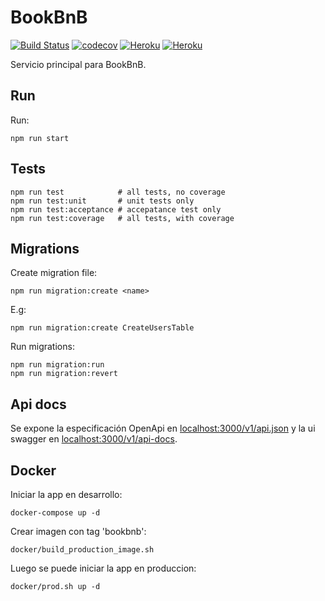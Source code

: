 # BookBnB

[![Build Status](https://travis-ci.com/BookBnB/core.svg?branch=master)](https://travis-ci.com/BookBnB/core)
[![codecov](https://codecov.io/gh/BookBnB/core/branch/master/graph/badge.svg?token=3HYQW6VBPY)](https://codecov.io/gh/BookBnB/core)
[![Heroku](https://img.shields.io/badge/heroku-master-success.svg?l?style=flat&logo=heroku&logoColor=white&labelColor=494998)](https://bookbnb-master.herokuapp.com/)
[![Heroku](https://img.shields.io/badge/heroku-develop-success.svg?l?style=flat&logo=heroku&logoColor=white&labelColor=494998)](https://bookbnb-develop.herokuapp.com/)


Servicio principal para BookBnB.

## Run

Run:

```
npm run start
```

## Tests

```
npm run test			# all tests, no coverage
npm run test:unit		# unit tests only
npm run test:acceptance # accepatance test only
npm run test:coverage	# all tests, with coverage
```

## Migrations

Create migration file:

```
npm run migration:create <name>
```

E.g:

```
npm run migration:create CreateUsersTable
```

Run migrations:

```
npm run migration:run
npm run migration:revert
```

## Api docs

Se expone la especificación OpenApi en [localhost:3000/v1/api.json](http://localhost:3000/v1/api.json) y la ui swagger en [localhost:3000/v1/api-docs](http://localhost:3000/v1/api-docs/).

## Docker

Iniciar la app en desarrollo:

```
docker-compose up -d
```

Crear imagen con tag 'bookbnb':

```
docker/build_production_image.sh
```

Luego se puede iniciar la app en produccion:

```
docker/prod.sh up -d
```
